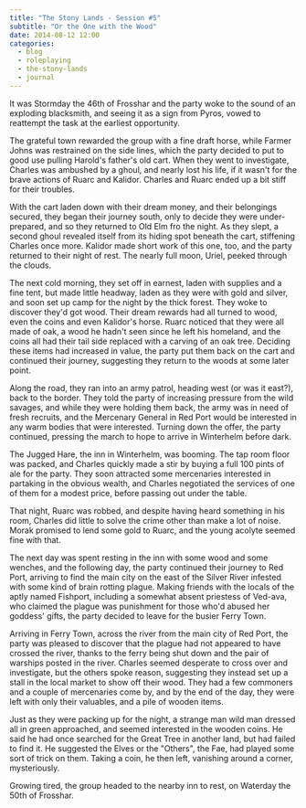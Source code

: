 ```yaml
---
title: "The Stony Lands - Session #5"
subtitle: "Or the One with the Wood"
date: 2014-08-12 12:00
categories:
  - blog
  - roleplaying
  - the-stony-lands
  - journal
---
```

It was Stormday the 46th of Frosshar and the party woke to the sound of an exploding blacksmith, and seeing it as a sign from Pyros, vowed to reattempt the task at the earliest opportunity.

The grateful town rewarded the group with a fine draft horse, while Farmer Johns was restrained on the side lines, which the party decided to put to good use pulling Harold's father's old cart. When they went to investigate, Charles was ambushed by a ghoul, and nearly lost his life, if it wasn't for the brave actions of Ruarc and Kalidor. Charles and Ruarc ended up a bit stiff for their troubles.

With the cart laden down with their dream money, and their belongings secured, they began their journey south, only to decide they were under-prepared, and so they returned to Old Elm fro the night. As they slept, a second ghoul revealed itself from its hiding spot beneath the cart, stiffening Charles once more. Kalidor made short work of this one, too, and the party returned to their night of rest. The nearly full moon, Uriel, peeked through the clouds.

The next cold morning, they set off in earnest, laden with supplies and a fine tent, but made little headway, laden as they were with gold and silver, and soon set up camp for the night by the thick forest. They woke to discover they'd got wood. Their dream rewards had all turned to wood, even the coins and even Kalidor's horse. Ruarc noticed that they were all made of oak, a wood he hadn't seen since he left his homeland, and the coins all had their tail side replaced with a carving of an oak tree. Deciding these items had increased in value, the party put them back on the cart and continued their journey, suggesting they return to the woods at some later point.

Along the road, they ran into an army patrol, heading west (or was it east?), back to the border. They told the party of increasing pressure from the wild savages, and while they were holding them back, the army was in need of fresh recruits, and the Mercenary General in Red Port would be interested in any warm bodies that were interested. Turning down the offer, the party continued, pressing the march to hope to arrive in Winterhelm before dark.

The Jugged Hare, the inn in Winterhelm, was booming. The tap room floor was packed, and Charles quickly made a stir by buying a full 100 pints of ale for the party. They soon attracted some mercenaries interested in partaking in the obvious wealth, and Charles negotiated the services of one of them for a modest price, before passing out under the table.

That night, Ruarc was robbed, and despite having heard something in his room, Charles did little to solve the crime other than make a lot of noise. Morak promised to lend some gold to Ruarc, and the young acolyte seemed fine with that.

The next day was spent resting in the inn with some wood and some wenches, and the following day, the party continued their journey to Red Port, arriving to find the main city on the east of the Silver River infested with some kind of brain rotting plague. Making friends with the locals of the aptly named Fishport, including a somewhat absent priestess of Ved-ava, who claimed the plague was punishment for those who'd abused her goddess' gifts, the party decided to leave for the busier Ferry Town.

Arriving in Ferry Town, across the river from the main city of Red Port, the party was pleased to discover that the plague had not appeared to have crossed the river, thanks to the ferry being shut down and the pair of warships posted in the river. Charles seemed desperate to cross over and investigate, but the others spoke reason, suggesting they instead set up a stall in the local market to show off their wood. They had a few commoners and a couple of mercenaries come by, and by the end of the day, they were left with only their valuables, and a pile of wooden items.

Just as they were packing up for the night, a strange man wild man dressed all in green approached, and seemed interested in the wooden coins. He said he had once searched for the Great Tree in another land, but had failed to find it. He suggested the Elves or the "Others", the Fae, had played some sort of trick on them. Taking a coin, he then left, vanishing around a corner, mysteriously.

Growing tired, the group headed to the nearby inn to rest, on Waterday the 50th of Frosshar.
